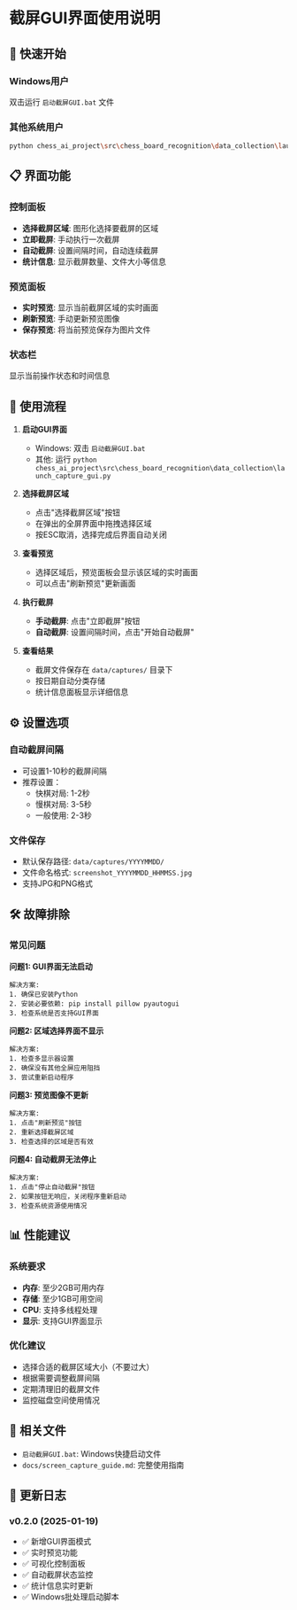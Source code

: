 # 截屏GUI界面使用说明

## 🚀 快速开始

### Windows用户
双击运行 `启动截屏GUI.bat` 文件

### 其他系统用户
```bash
python chess_ai_project\src\chess_board_recognition\data_collection\launch_capture_gui.py
```

## 📋 界面功能

### 控制面板
- **选择截屏区域**: 图形化选择要截屏的区域
- **立即截屏**: 手动执行一次截屏
- **自动截屏**: 设置间隔时间，自动连续截屏
- **统计信息**: 显示截屏数量、文件大小等信息

### 预览面板
- **实时预览**: 显示当前截屏区域的实时画面
- **刷新预览**: 手动更新预览图像
- **保存预览**: 将当前预览保存为图片文件

### 状态栏
显示当前操作状态和时间信息

## 🎯 使用流程

1. **启动GUI界面**
   - Windows: 双击 `启动截屏GUI.bat`
   - 其他: 运行 `python chess_ai_project\src\chess_board_recognition\data_collection\launch_capture_gui.py`

2. **选择截屏区域**
   - 点击"选择截屏区域"按钮
   - 在弹出的全屏界面中拖拽选择区域
   - 按ESC取消，选择完成后界面自动关闭

3. **查看预览**
   - 选择区域后，预览面板会显示该区域的实时画面
   - 可以点击"刷新预览"更新画面

4. **执行截屏**
   - **手动截屏**: 点击"立即截屏"按钮
   - **自动截屏**: 设置间隔时间，点击"开始自动截屏"

5. **查看结果**
   - 截屏文件保存在 `data/captures/` 目录下
   - 按日期自动分类存储
   - 统计信息面板显示详细信息

## ⚙️ 设置选项

### 自动截屏间隔
- 可设置1-10秒的截屏间隔
- 推荐设置：
  - 快棋对局: 1-2秒
  - 慢棋对局: 3-5秒
  - 一般使用: 2-3秒

### 文件保存
- 默认保存路径: `data/captures/YYYYMMDD/`
- 文件命名格式: `screenshot_YYYYMMDD_HHMMSS.jpg`
- 支持JPG和PNG格式

## 🛠️ 故障排除

### 常见问题

**问题1: GUI界面无法启动**
```
解决方案:
1. 确保已安装Python
2. 安装必要依赖: pip install pillow pyautogui
3. 检查系统是否支持GUI界面
```

**问题2: 区域选择界面不显示**
```
解决方案:
1. 检查多显示器设置
2. 确保没有其他全屏应用阻挡
3. 尝试重新启动程序
```

**问题3: 预览图像不更新**
```
解决方案:
1. 点击"刷新预览"按钮
2. 重新选择截屏区域
3. 检查选择的区域是否有效
```

**问题4: 自动截屏无法停止**
```
解决方案:
1. 点击"停止自动截屏"按钮
2. 如果按钮无响应，关闭程序重新启动
3. 检查系统资源使用情况
```

## 📊 性能建议

### 系统要求
- **内存**: 至少2GB可用内存
- **存储**: 至少1GB可用空间
- **CPU**: 支持多线程处理
- **显示**: 支持GUI界面显示

### 优化建议
- 选择合适的截屏区域大小（不要过大）
- 根据需要调整截屏间隔
- 定期清理旧的截屏文件
- 监控磁盘空间使用情况

## 🔗 相关文件

- `启动截屏GUI.bat`: Windows快捷启动文件
- `docs/screen_capture_guide.md`: 完整使用指南

## 📝 更新日志

### v0.2.0 (2025-01-19)
- ✅ 新增GUI界面模式
- ✅ 实时预览功能
- ✅ 可视化控制面板
- ✅ 自动截屏状态监控
- ✅ 统计信息实时更新
- ✅ Windows批处理启动脚本